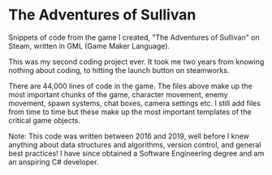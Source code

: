 # The Adventures of Sullivan

Snippets of code from the game I created, "The Adventures of Sullivan" on Steam, written in GML (Game Maker Language).

This was my second coding project ever. It took me two years from knowing nothing about coding, to hitting the launch button on steamworks.

There are 44,000 lines of code in the game. The files above make up the most important chunks of the game, character movement, enemy movement, spawn systems, chat boxes, camera settings etc. I still add files from time to time but these make up the most important templates of the critical game objects.

Note: This code was written between 2016 and 2019, well before I knew anything about data structures and algorithms, version control, and general best practices! I have since obtained a Software Engineering degree and am an anspiring C# developer.
